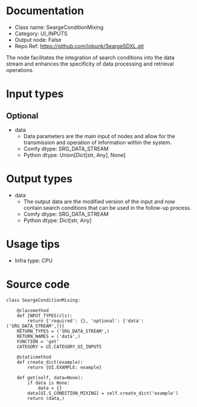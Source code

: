 # Documentation
- Class name: SeargeConditionMixing
- Category: UI_INPUTS
- Output node: False
- Repo Ref: https://github.com/jobunk/SeargeSDXL.git

The node facilitates the integration of search conditions into the data stream and enhances the specificity of data processing and retrieval operations.

# Input types
## Optional
- data
    - Data parameters are the main input of nodes and allow for the transmission and operation of information within the system.
    - Comfy dtype: SRG_DATA_STREAM
    - Python dtype: Union[Dict[str, Any], None]

# Output types
- data
    - The output data are the modified version of the input and now contain search conditions that can be used in the follow-up process.
    - Comfy dtype: SRG_DATA_STREAM
    - Python dtype: Dict[str, Any]

# Usage tips
- Infra type: CPU

# Source code
```
class SeargeConditionMixing:

    @classmethod
    def INPUT_TYPES(cls):
        return {'required': {}, 'optional': {'data': ('SRG_DATA_STREAM',)}}
    RETURN_TYPES = ('SRG_DATA_STREAM',)
    RETURN_NAMES = ('data',)
    FUNCTION = 'get'
    CATEGORY = UI.CATEGORY_UI_INPUTS

    @staticmethod
    def create_dict(example):
        return {UI.EXAMPLE: example}

    def get(self, data=None):
        if data is None:
            data = {}
        data[UI.S_CONDITION_MIXING] = self.create_dict('example')
        return (data,)
```